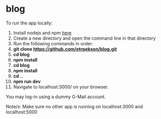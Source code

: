# blog

To run the app locally:

1. Install nodejs and npm <a href="https://nodejs.org/en/">here</a>
2. Create a new directory and open the command line in that directory
3. Run the following commands in order:
4. <b>git clone https://github.com/etrpekson/blog.git</b>
5. <b>cd blog</b>
6. <b>npm install</b>
7. <b>cd blog</b>
8. <b>npm install</b>
9. <b>cd ..</b>
10. <b>npm run dev</b>
11. Navigate to localhost:3000/ on your browser.

You may log-in using a dummy G-Mail account.

Note/s: 
Make sure no other app is running on localhost:3000 and localhost:5000
